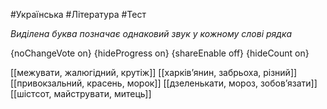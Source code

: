 #Українська #Література #Тест

*Виділена буква позначає однаковий звук у кожному слові рядка*

{noChangeVote on}
{hideProgress on}
{shareEnable off}
{hideCount on}

[[межувати, жалюгідний, крутіж]]
[[харків’янин, забрьоха, різний]]
[[привокзальний, красень, морок]]
[[дзеленькати, мороз, зобов’язати]]
[[шістсот, майструвати, митець]]
